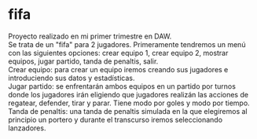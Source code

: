 # fifa
Proyecto realizado en mi primer trimestre en DAW.</br>
Se trata de un "fifa" para 2 jugadores. Primeramente tendremos un menú con las siguientes opciones: crear equipo 1, crear equipo 2, mostrar equipos, jugar partido, tanda de penaltis, salir.</br>
Crear equipo: para crear un equipo iremos creando sus jugadores e introduciendo sus datos y estadísticas.</br>
Jugar partido: se enfrentarán ambos equipos en un partido por turnos donde los jugadores irán eligiendo que jugadores realizán las acciones de regatear, defender, tirar y parar. Tiene modo por goles y modo por tiempo.</br>
Tanda de penaltis: una tanda de penaltis simulada en la que elegiremos al principio un portero y durante el transcurso iremos seleccionando lanzadores.</br>
